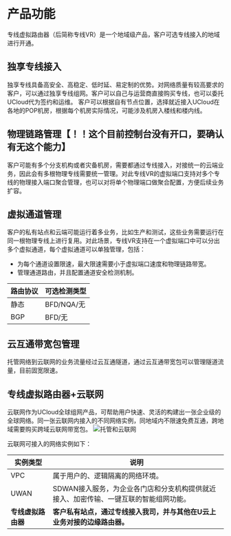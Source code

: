 # 产品功能
专线虚拟路由器（后简称专线VR）是一个地域级产品，客户可选专线接入的地域进行开通。

## 独享专线接入
独享专线具备高安全、高稳定、低时延、易定制的优势。对网络质量有较高要求的客户，可以通过独享专线组网。客户可以自己与运营商直接购买专线，也可以委托UCloud代为签约和运维。
客户可以根据自有节点位置，选择就近接入UCloud在各地的POP机房，根据每个机房实际情况，可能涉及机房入楼线和楼内线。

## 物理链路管理【！！这个目前控制台没有开口，要确认有无这个能力】
客户可能有多个分支机构或者灾备机房，需要都通过专线接入，对接统一的云端业务，因此会有多根物理专线需要统一管理。对此专线VR的虚拟端口支持对多个专线的物理接入端口聚合管理，也可以对将单个物理端口做聚合配置，方便后续业务扩容。

## 虚拟通道管理
客户的私有站点和云端可能运行着多业务，比如生产和测试，这些业务需要运行在同一根物理专线上进行复用。对此场景，专线VR支持在一个虚拟端口中可以分出多个虚拟通道，每个虚拟通道可以单独管理，包括：
- 为每个通道设置限速，最大限速需要小于虚拟端口速度和物理链路带宽。
- 管理通道路由，并且配置通道安全检测机制。

| 路由协议 | 可选检测类型 |
| -------- | ------------ |
| 静态     | BFD/NQA/无   |
| BGP      | BFD/无       |

## 云互通带宽包管理
托管网络到云联网的业务流量经过云互通隧道，通过云互通带宽包可以管理隧道流量，目前固宽限速。

## 专线虚拟路由器+云联网
云联网作为UCloud全球组网产品，可帮助用户快速、灵活的构建出一张企业级的全球网络。同一张云联网内接入的不同网络实例，同地域内不限速免费互通，跨地域需要购买跨域云联网带宽包。
![托管和云联网](https://raw.githubusercontent.com/UCloudDoc-Team/uplvr/refs/heads/master/image/%E6%89%98%E7%AE%A1%E5%92%8C%E4%BA%91%E8%81%94%E7%BD%91.png)

云联网可接入的网络实例如下：

| 实例类型           | 说明                                                         |
| ------------------ | ------------------------------------------------------------ |
| VPC                | 属于用户的、逻辑隔离的网络环境。                             |
| UWAN               | SDWAN接入服务，为企业各门店和分支机构提供就近接入、加密传输、一键互联的智能组网功能。 |
| **专线虚拟路由器** | **客户私有站点，通过专线接入我司，并与其他在U云上业务对接的边缘路由器。** |








